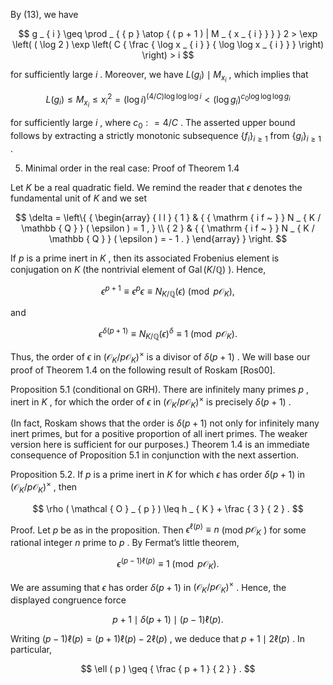 By (13), we have  

$$
g _ { i } \geq \prod _ { { p } \atop { ( p + 1 ) | M _ { x _ { i } } } } 2 > \exp \left( ( \log 2 ) \exp \left( C { \frac { \log x _ { i } } { \log \log x _ { i } } } \right) \right) > i
$$  

for sufficiently large $i$ . Moreover, we have $L ( g _ { i } ) \mid M _ { x _ { i } }$ , which implies that  

$$
L ( g _ { i } ) \leq M _ { x _ { i } } \leq x _ { i } ^ { 2 } = ( \log i ) ^ { ( 4 / C ) \log \log \log i } < ( \log g _ { i } ) ^ { c _ { 0 } \log \log \log g _ { i } }
$$  

for sufficiently large $i$ , where $c _ { 0 } : = 4 / C$ . The asserted upper bound follows by extracting a strictly monotonic subsequence $\{ f _ { i } \} _ { i \ge 1 }$ from $\{ g _ { i } \} _ { i \ge 1 }$ .  

5. Minimal order in the real case: Proof of Theorem 1.4  

Let $K$ be a real quadratic field. We remind the reader that $\epsilon$ denotes the fundamental unit of $K$ and we set  

$$
\delta = \left\{ { \begin{array} { l l } { 1 } & { { \mathrm { i f ~ } } N _ { K / \mathbb { Q } } ( \epsilon ) = 1 , } \\ { 2 } & { { \mathrm { i f ~ } } N _ { K / \mathbb { Q } } ( \epsilon ) = - 1 . } \end{array} } \right.
$$  

If $p$ is a prime inert in $K$ , then its associated Frobenius element is conjugation on $K$ (the nontrivial element of $\operatorname { G a l } ( K / \mathbb { Q } )$ ). Hence,  

$$
\epsilon ^ { p + 1 } \equiv \epsilon ^ { p } \epsilon \equiv N _ { K / \mathbb { Q } } ( \epsilon ) { \pmod { p \mathcal { O } _ { K } } } ,
$$  

and  

$$
\epsilon ^ { \delta ( p + 1 ) } \equiv N _ { K / \mathbb { Q } } ( \epsilon ) ^ { \delta } \equiv 1 { \pmod { p \mathcal { O } _ { K } } } .
$$  

Thus, the order of $\epsilon$ in $( { \mathcal { O } } _ { K } / p { \mathcal { O } } _ { K } ) ^ { \times }$ is a divisor of $\delta ( p + 1 )$ . We will base our proof of Theorem 1.4 on the following result of Roskam [Ros00].  

Proposition 5.1 (conditional on GRH). There are infinitely many primes $p$ , inert in $K$ , for which the order of $\epsilon$ in $( { \mathcal { O } } _ { K } / p { \mathcal { O } } _ { K } ) ^ { \times }$ is precisely $\delta ( p + 1 )$ .  

(In fact, Roskam shows that the order is $\delta ( p + 1 )$ not only for infinitely many inert primes, but for a positive proportion of all inert primes. The weaker version here is sufficient for our purposes.) Theorem 1.4 is an immediate consequence of Proposition 5.1 in conjunction with the next assertion.  

Proposition 5.2. If $p$ is a prime inert in $K$ for which $\epsilon$ has order $\delta ( p + 1 )$ in $( { \mathcal { O } } _ { K } / p { \mathcal { O } } _ { K } ) ^ { \times }$ , then  

$$
\rho ( \mathcal { O } _ { p } ) \leq h _ { K } + \frac { 3 } { 2 } .
$$  

Proof. Let $p$ be as in the proposition. Then $\epsilon ^ { \ell ( p ) } \equiv n$ (mod $p { \mathcal { O } } _ { K }$ ) for some rational integer $n$ prime to $p$ . By Fermat’s little theorem,  

$$
\epsilon ^ { ( p - 1 ) \ell ( p ) } \equiv 1 { \pmod { p { \mathcal { O } } _ { K } } } .
$$  

We are assuming that $\epsilon$ has order $\delta ( p + 1 )$ in $( { \mathcal { O } } _ { K } / p { \mathcal { O } } _ { K } ) ^ { \times }$ . Hence, the displayed congruence force  

$$
p + 1 \mid \delta ( p + 1 ) \mid ( p - 1 ) \ell ( p ) .
$$  

Writing $( p - 1 ) \ell ( p ) = ( p + 1 ) \ell ( p ) - 2 \ell ( p )$ , we deduce that $p + 1 \mid 2 \ell ( p )$ . In particular,  

$$
\ell ( p ) \geq { \frac { p + 1 } { 2 } } .
$$  